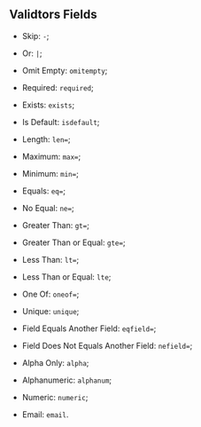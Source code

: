 ## Validtors Fields

- Skip: `-`;
- Or: `|`;

- Omit Empty: `omitempty`;
- Required: `required`;
- Exists: `exists`;
- Is Default: `isdefault`;

- Length: `len=`;
- Maximum: `max=`;
- Minimum: `min=`;

- Equals: `eq=`;
- No Equal: `ne=`;
- Greater Than: `gt=`;
- Greater Than or Equal: `gte=`;
- Less Than: `lt=`;
- Less Than or Equal: `lte`;

- One Of: `oneof=`;

- Unique: `unique`;
- Field Equals Another Field: `eqfield=`;
- Field Does Not Equals Another Field: `nefield=`;

- Alpha Only: `alpha`;
- Alphanumeric: `alphanum`;
- Numeric: `numeric`;
- Email: `email`.
